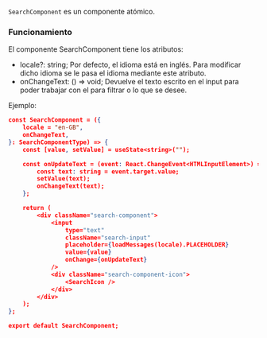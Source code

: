 `SearchComponent` es un componente atómico.

### Funcionamiento

El componente SearchComponent tiene los atributos:

-   locale?: string; Por defecto, el idioma está en inglés. Para modificar dicho idioma se le pasa el idioma mediante este atributo.
-   onChangeText: () => void; Devuelve el texto escrito en el input para poder trabajar con el para filtrar o lo que se desee.

Ejemplo:

```json
const SearchComponent = ({
    locale = "en-GB",
    onChangeText,
}: SearchComponentType) => {
    const [value, setValue] = useState<string>("");

    const onUpdateText = (event: React.ChangeEvent<HTMLInputElement>) => {
        const text: string = event.target.value;
        setValue(text);
        onChangeText(text);
    };

    return (
        <div className="search-component">
            <input
                type="text"
                className="search-input"
                placeholder={loadMessages(locale).PLACEHOLDER}
                value={value}
                onChange={onUpdateText}
            />
            <div className="search-component-icon">
                <SearchIcon />
            </div>
        </div>
    );
};

export default SearchComponent;
```
